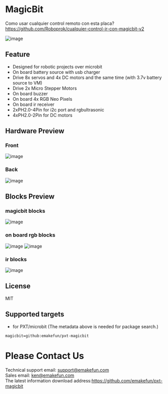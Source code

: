 # MagicBit

Como usar cualquier control remoto con esta placa?
https://github.com/Roboprok/cualquier-control-ir-con-magicbit-v2

![image](icon.png)

## Feature

- Designed for robotic projects over microbit
- On board battery source with usb charger
- Drive 8x servos and 4x DC motors and the same time (with 3.7v battery source to VM)
- Drive 2x Micro Stepper Motors
- On board buzzer
- On board 4x RGB Neo Pixels
- On board ir receiver
- 2xPH2.0-4Pin for i2c port and rgbultrasonic
- 4xPH2.0-2Pin for DC motors

## Hardware Preview
### Front
![image](https://github.com/emakefun/emakefun-docs/raw/master/docs/micro_bit/magic_bit/magicbit_hardware_front.png)

### Back
![image](https://github.com/emakefun/emakefun-docs/raw/master/docs/micro_bit/magic_bit/magicbit_hardware_back.png)

## Blocks Preview
### magicbit blocks
![image](https://github.com/emakefun/emakefun-docs/raw/master/docs/micro_bit/magic_bit/magicbit_block.png)

### on board rgb blocks
![image](https://github.com/emakefun/emakefun-docs/raw/master/docs/micro_bit/magic_bit/rgb_block.png)
![image](https://github.com/emakefun/emakefun-docs/raw/master/docs/micro_bit/magic_bit/rgb_more_block.png)

### ir blocks
![image](https://github.com/emakefun/emakefun-docs/raw/master/docs/micro_bit/magic_bit/ir_block.png)

## License
MIT

## Supported targets

* for PXT/microbit
(The metadata above is needed for package search.)

```package
magicbit=github:emakefun/pxt-magicbit
```

# Please Contact Us
Technical support email: support@emakefun.com</br>
Sales email: ken@emakefun.com</br>
The latest information download address:https://github.com/emakefun/pxt-magicbit  </br>


